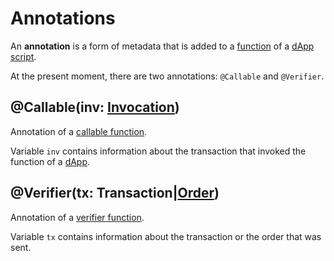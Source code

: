 # Annotations

An **annotation** is a form of metadata that is added to a [function](/en/ride/functions.md) of a [dApp script](/en/ride/script/script-types/dapp-script.md).

At the present moment, there are two annotations: `@Callable` and `@Verifier`.

## @Callable(inv: [Invocation](/en/ride/structures/common-structures.md#invocation))

Annotation of a [callable function](/en/ride/functions/callable-function.md).

Variable `inv` contains information about the transaction that invoked the function of a [dApp](/en/blockchain/account/dapp.md).

## @Verifier(tx: Transaction|[Order](/en/ride/structures/common-structures.md#order))

Annotation of a [verifier function](/en/ride/functions/verifier-function.md).

Variable `tx` contains information about the transaction or the order that was sent.
